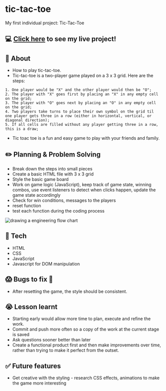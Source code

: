 # tic-tac-toe
My first individual project: Tic-Tac-Toe
## :computer: [Click here](https://jiec2023.github.io/tic-tac-toe/) to see my live project!
## :page_facing_up: About
- How to play tic-tac-toe.
- Tic-tac-toe is a two-player game played on a 3 x 3 grid. Here are the steps:
```
1. One player would be "X" and the other player would then be "O";
2. The player with "X" goes first by placing an "X" in any empty cell on the grid;
3. The player with "O" goes next by placing an "O" in any empty cell on the grid;
4. Two players take turns to place their own symbol on the grid til one player gets three in a row (either in horizontal, vertical, or diagonal direction);
5. If all cells are filled without any player getting three in a row, this is a draw;
```
- Tic toac toe is a fun and easy game to play with your friends and family.

## :pencil2: Planning & Problem Solving
- Break down the steps into small pieces
- Create a basic HTML file with 3 x 3 grid
- Style the basic game board
- Work on game logic (JavaScript), keep track of game state, winning combos, use event listeners to detect when clicks happen, update the game state accordingly
- Check for win conditions, messages to the players
- reset function
- test each function during the coding process

![drawing a engineering flow chart](https://i.imgur.com/qQ5baAc.jpeg)

## :rocket: Tech 
- HTML
- CSS
- JavaScript
- Javascript for DOM manipulation

## :scream: Bugs to fix :poop:
- After resetting the game, the style should be consistent.

## :sob: Lesson learnt
- Starting early would allow more time to plan, execute and refine the work.
- Commit and push more often so a copy of the work at the current stage is saved
- Ask questions sooner better than later
- Create a functional product first and then make improvements over time, rather than trying to make it perfect from the outset. 

## :white_check_mark: Future features
- Get creative with the styling - research CSS effects, animations to make the game more interesting
